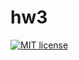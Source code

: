 # hw3

[![MIT license](https://img.shields.io/badge/license-MIT-blue.svg)](https://github.com/tikhova/fp-homework/blob/master/hw3/LICENSE)
